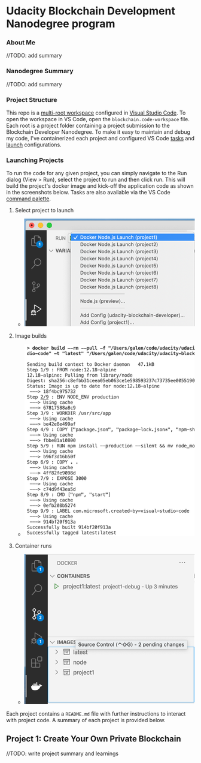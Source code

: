 # Udacity Blockchain Development Nanodegree program

### About Me
//TODO: add summary

### Nanodegree Summary
//TODO: add summary

### Project Structure
This repo is a [multi-root workspace](https://code.visualstudio.com/docs/editor/multi-root-workspaces) configured in [Visual Studio Code](https://code.visualstudio.com/).  To open the workspace in VS Code, open the `blockchain.code-workspace` file.  Each root is a project folder containing a project submission to the Blockchain Developer Nanodegree.  To make it easy to maintain and debug my code, I've containerized each project and configured VS Code [tasks](https://code.visualstudio.com/docs/editor/tasks) and [launch](https://code.visualstudio.com/docs/editor/debugging#_launch-configurations) configurations.

### Launching Projects
To run the code for any given project, you can simply navigate to the Run dialog (View > Run), select the project to run and then click run.  This will build the project's docker image and kick-off the application code as shown in the screenshots below.  Tasks are also available via the VS Code [command palette](https://code.visualstudio.com/docs/getstarted/userinterface#_command-palette).

1. Select project to launch
    - ![Launching project](/assets/launch.png)

2. Image builds
    - ![Building project image](/assets/build.png)

3. Container runs
    - ![Running project container](/assets/run.png)

Each project contains a `README.md` file with further instructions to interact with project code.  A summary of each project is provided below.

## Project 1: Create Your Own Private Blockchain
//TODO: write project summary and learnings

